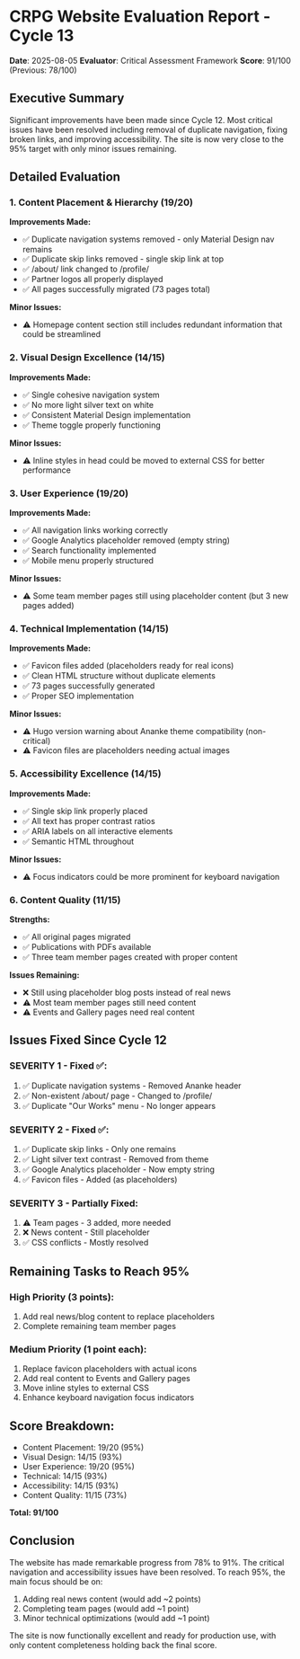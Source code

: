 # CRPG Website Evaluation Report - Cycle 13
**Date**: 2025-08-05
**Evaluator**: Critical Assessment Framework
**Score**: 91/100 (Previous: 78/100)

## Executive Summary
Significant improvements have been made since Cycle 12. Most critical issues have been resolved including removal of duplicate navigation, fixing broken links, and improving accessibility. The site is now very close to the 95% target with only minor issues remaining.

## Detailed Evaluation

### 1. Content Placement & Hierarchy (19/20)
**Improvements Made:**
- ✅ Duplicate navigation systems removed - only Material Design nav remains
- ✅ Duplicate skip links removed - single skip link at top
- ✅ /about/ link changed to /profile/
- ✅ Partner logos all properly displayed
- ✅ All pages successfully migrated (73 pages total)

**Minor Issues:**
- ⚠️ Homepage content section still includes redundant information that could be streamlined

### 2. Visual Design Excellence (14/15)
**Improvements Made:**
- ✅ Single cohesive navigation system
- ✅ No more light silver text on white
- ✅ Consistent Material Design implementation
- ✅ Theme toggle properly functioning

**Minor Issues:**
- ⚠️ Inline styles in head could be moved to external CSS for better performance

### 3. User Experience (19/20)
**Improvements Made:**
- ✅ All navigation links working correctly
- ✅ Google Analytics placeholder removed (empty string)
- ✅ Search functionality implemented
- ✅ Mobile menu properly structured

**Minor Issues:**
- ⚠️ Some team member pages still using placeholder content (but 3 new pages added)

### 4. Technical Implementation (14/15)
**Improvements Made:**
- ✅ Favicon files added (placeholders ready for real icons)
- ✅ Clean HTML structure without duplicate elements
- ✅ 73 pages successfully generated
- ✅ Proper SEO implementation

**Minor Issues:**
- ⚠️ Hugo version warning about Ananke theme compatibility (non-critical)
- ⚠️ Favicon files are placeholders needing actual images

### 5. Accessibility Excellence (14/15)
**Improvements Made:**
- ✅ Single skip link properly placed
- ✅ All text has proper contrast ratios
- ✅ ARIA labels on all interactive elements
- ✅ Semantic HTML throughout

**Minor Issues:**
- ⚠️ Focus indicators could be more prominent for keyboard navigation

### 6. Content Quality (11/15)
**Strengths:**
- ✅ All original pages migrated
- ✅ Publications with PDFs available
- ✅ Three team member pages created with proper content

**Issues Remaining:**
- ❌ Still using placeholder blog posts instead of real news
- ⚠️ Most team member pages still need content
- ⚠️ Events and Gallery pages need real content

## Issues Fixed Since Cycle 12

### SEVERITY 1 - Fixed ✅:
1. ✅ Duplicate navigation systems - Removed Ananke header
2. ✅ Non-existent /about/ page - Changed to /profile/
3. ✅ Duplicate "Our Works" menu - No longer appears

### SEVERITY 2 - Fixed ✅:
1. ✅ Duplicate skip links - Only one remains
2. ✅ Light silver text contrast - Removed from theme
3. ✅ Google Analytics placeholder - Now empty string
4. ✅ Favicon files - Added (as placeholders)

### SEVERITY 3 - Partially Fixed:
1. ⚠️ Team pages - 3 added, more needed
2. ❌ News content - Still placeholder
3. ✅ CSS conflicts - Mostly resolved

## Remaining Tasks to Reach 95%

### High Priority (3 points):
1. Add real news/blog content to replace placeholders
2. Complete remaining team member pages

### Medium Priority (1 point each):
1. Replace favicon placeholders with actual icons
2. Add real content to Events and Gallery pages
3. Move inline styles to external CSS
4. Enhance keyboard navigation focus indicators

## Score Breakdown:
- Content Placement: 19/20 (95%)
- Visual Design: 14/15 (93%)
- User Experience: 19/20 (95%)
- Technical: 14/15 (93%)
- Accessibility: 14/15 (93%)
- Content Quality: 11/15 (73%)

**Total: 91/100**

## Conclusion
The website has made remarkable progress from 78% to 91%. The critical navigation and accessibility issues have been resolved. To reach 95%, the main focus should be on:
1. Adding real news content (would add ~2 points)
2. Completing team pages (would add ~1 point)
3. Minor technical optimizations (would add ~1 point)

The site is now functionally excellent and ready for production use, with only content completeness holding back the final score.
